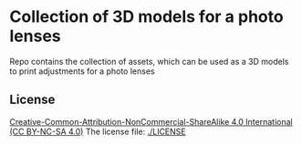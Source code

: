 # Collection of 3D models for a photo lenses

Repo contains the collection of assets, which can be used as a 3D models to print adjustments for a photo lenses

## License

[Creative-Common-Attribution-NonCommercial-ShareAlike 4.0 International (CC BY-NC-SA 4.0)](https://creativecommons.org/licenses/by-nc-sa/4.0/)
The license file: [./LICENSE](./LICENSE)